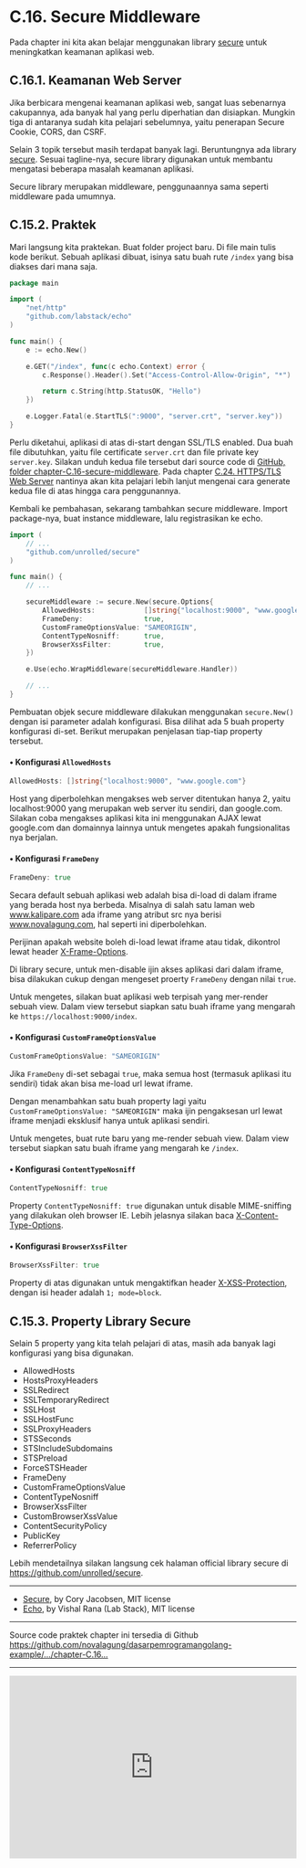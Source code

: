 # C.16. Secure Middleware

Pada chapter ini kita akan belajar menggunakan library [secure](https://github.com/unrolled/secure) untuk meningkatkan keamanan aplikasi web.

## C.16.1. Keamanan Web Server

Jika berbicara mengenai keamanan aplikasi web, sangat luas sebenarnya cakupannya, ada banyak hal yang perlu diperhatian dan disiapkan. Mungkin tiga di antaranya sudah kita pelajari sebelumnya, yaitu penerapan Secure Cookie, CORS, dan CSRF.

Selain 3 topik tersebut masih terdapat banyak lagi. Beruntungnya ada library [secure](https://github.com/unrolled/secure). Sesuai tagline-nya, secure library digunakan untuk membantu mengatasi beberapa masalah keamanan aplikasi.

Secure library merupakan middleware, penggunaannya sama seperti middleware pada umumnya.

## C.15.2. Praktek

Mari langsung kita praktekan. Buat folder project baru. Di file main tulis kode berikut. Sebuah aplikasi dibuat, isinya satu buah rute `/index` yang bisa diakses dari mana saja.

```go
package main

import (
    "net/http"
    "github.com/labstack/echo"
)

func main() {
    e := echo.New()

    e.GET("/index", func(c echo.Context) error {
        c.Response().Header().Set("Access-Control-Allow-Origin", "*")

        return c.String(http.StatusOK, "Hello")
    })

    e.Logger.Fatal(e.StartTLS(":9000", "server.crt", "server.key"))
}
```

Perlu diketahui, aplikasi di atas di-start dengan SSL/TLS enabled. Dua buah file dibutuhkan, yaitu file certificate `server.crt` dan file private key `server.key`. Silakan unduh kedua file tersebut dari source code di
[GitHub, folder chapter-C.16-secure-middleware](https://github.com/novalagung/dasarpemrogramangolang-example/tree/master/chapter-C.16-secure-middleware). Pada chapter [C.24. HTTPS/TLS Web Server](/C-https-tls.html) nantinya akan kita pelajari lebih lanjut mengenai cara generate kedua file di atas hingga cara penggunannya.

Kembali ke pembahasan, sekarang tambahkan secure middleware. Import package-nya, buat instance middleware, lalu registrasikan ke echo.

```go
import (
    // ...
    "github.com/unrolled/secure"
)

func main() {
    // ...

    secureMiddleware := secure.New(secure.Options{
        AllowedHosts:            []string{"localhost:9000", "www.google.com"},
        FrameDeny:               true,
        CustomFrameOptionsValue: "SAMEORIGIN",
        ContentTypeNosniff:      true,
        BrowserXssFilter:        true,
    })

    e.Use(echo.WrapMiddleware(secureMiddleware.Handler))

    // ...
}
```

Pembuatan objek secure middleware dilakukan menggunakan `secure.New()` dengan isi parameter adalah konfigurasi. Bisa dilihat ada 5 buah property konfigurasi di-set. Berikut merupakan penjelasan tiap-tiap property tersebut.

#### • Konfigurasi `AllowedHosts`

```go
AllowedHosts: []string{"localhost:9000", "www.google.com"}
```

Host yang diperbolehkan mengakses web server ditentukan hanya 2, yaitu localhost:9000 yang merupakan web server itu sendiri, dan google.com. Silakan coba mengakses aplikasi kita ini menggunakan AJAX lewat google.com dan domainnya lainnya untuk mengetes apakah fungsionalitas nya berjalan.

#### • Konfigurasi `FrameDeny`

```go
FrameDeny: true
```

Secara default sebuah aplikasi web adalah bisa di-load di dalam iframe yang berada host nya berbeda. Misalnya di salah satu laman web www.kalipare.com ada iframe yang atribut src nya berisi www.novalagung.com, hal seperti ini diperbolehkan.

Perijinan apakah website boleh di-load lewat iframe atau tidak, dikontrol lewat header [X-Frame-Options](https://developer.mozilla.org/en-US/docs/Web/HTTP/Headers/X-Frame-Options).

Di library secure, untuk men-disable ijin akses aplikasi dari dalam iframe, bisa dilakukan cukup dengan mengeset proerty `FrameDeny` dengan nilai `true`.

Untuk mengetes, silakan buat aplikasi web terpisah yang mer-render sebuah view. Dalam view tersebut siapkan satu buah iframe yang mengarah ke `https://localhost:9000/index`.

#### • Konfigurasi `CustomFrameOptionsValue`

```go
CustomFrameOptionsValue: "SAMEORIGIN"
```

Jika `FrameDeny` di-set sebagai `true`, maka semua host (termasuk aplikasi itu sendiri) tidak akan bisa me-load url lewat iframe. 

Dengan menambahkan satu buah property lagi yaitu `CustomFrameOptionsValue: "SAMEORIGIN"` maka ijin pengaksesan url lewat iframe menjadi eksklusif hanya untuk aplikasi sendiri. 

Untuk mengetes, buat rute baru yang me-render sebuah view. Dalam view tersebut siapkan satu buah iframe yang mengarah ke `/index`.

#### • Konfigurasi `ContentTypeNosniff`

```go
ContentTypeNosniff: true
```

Property `ContentTypeNosniff: true` digunakan untuk disable MIME-sniffing yang dilakukan oleh browser IE. Lebih jelasnya silakan baca [X-Content-Type-Options](https://developer.mozilla.org/en-US/docs/Web/HTTP/Headers/X-Content-Type-Options).

#### • Konfigurasi `BrowserXssFilter`

```go
BrowserXssFilter: true
```

Property di atas digunakan untuk mengaktifkan header [X-XSS-Protection](https://developer.mozilla.org/en-US/docs/Web/HTTP/Headers/X-XSS-Protection), dengan isi header adalah `1; mode=block`.

## C.15.3. Property Library Secure

Selain 5 property yang kita telah pelajari di atas, masih ada banyak lagi konfigurasi yang bisa digunakan.

 - AllowedHosts
 - HostsProxyHeaders
 - SSLRedirect
 - SSLTemporaryRedirect
 - SSLHost
 - SSLHostFunc
 - SSLProxyHeaders
 - STSSeconds
 - STSIncludeSubdomains
 - STSPreload
 - ForceSTSHeader
 - FrameDeny
 - CustomFrameOptionsValue
 - ContentTypeNosniff
 - BrowserXssFilter
 - CustomBrowserXssValue
 - ContentSecurityPolicy
 - PublicKey
 - ReferrerPolicy

Lebih mendetailnya silakan langsung cek halaman official library secure di https://github.com/unrolled/secure.

---

 - [Secure](https://github.com/unrolled/secure), by Cory Jacobsen, MIT license
 - [Echo](https://github.com/labstack/echo), by Vishal Rana (Lab Stack), MIT license

---

<div class="source-code-link">
    <div class="source-code-link-message">Source code praktek chapter ini tersedia di Github</div>
    <a href="https://github.com/novalagung/dasarpemrogramangolang-example/tree/master/chapter-C.16-secure-middleware">https://github.com/novalagung/dasarpemrogramangolang-example/.../chapter-C.16...</a>
</div>

---

<iframe src="https://novalagung.substack.com/embed" width="100%" height="320" class="substack-embed" frameborder="0" scrolling="no"></iframe>
